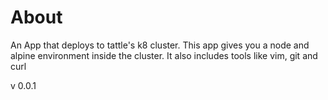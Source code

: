 # About

An App that deploys to tattle's k8 cluster. This app gives you a node and alpine environment inside the cluster. It also includes tools like vim, git and curl

v 0.0.1

